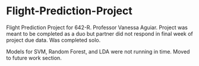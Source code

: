 # Flight-Prediction-Project
Flight Prediction Project for 642-R. Professor Vanessa Aguiar. Project was meant to be completed as a duo but partner did not respond in final week of project due data. Was completed solo. 

Models for SVM, Random Forest, and LDA were not running in time. Moved to future work section.
